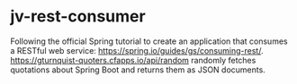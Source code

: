 # jv-rest-consumer
Following the official Spring tutorial to create an application that consumes a RESTful web service: https://spring.io/guides/gs/consuming-rest/.
https://gturnquist-quoters.cfapps.io/api/random randomly fetches quotations about Spring Boot and returns them as JSON documents. 
